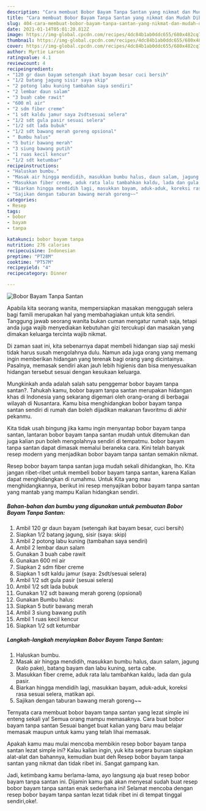 ```yaml
---
description: "Cara membuat Bobor Bayam Tanpa Santan yang nikmat dan Mudah Dibuat"
title: "Cara membuat Bobor Bayam Tanpa Santan yang nikmat dan Mudah Dibuat"
slug: 404-cara-membuat-bobor-bayam-tanpa-santan-yang-nikmat-dan-mudah-dibuat
date: 2021-01-14T05:01:20.812Z
image: https://img-global.cpcdn.com/recipes/4dc84b1ab0ddc655/680x482cq70/bobor-bayam-tanpa-santan-foto-resep-utama.jpg
thumbnail: https://img-global.cpcdn.com/recipes/4dc84b1ab0ddc655/680x482cq70/bobor-bayam-tanpa-santan-foto-resep-utama.jpg
cover: https://img-global.cpcdn.com/recipes/4dc84b1ab0ddc655/680x482cq70/bobor-bayam-tanpa-santan-foto-resep-utama.jpg
author: Myrtie Larson
ratingvalue: 4.1
reviewcount: 4
recipeingredient:
- "120 gr daun bayam setengah ikat bayam besar cuci bersih"
- "1/2 batang jagung sisir saya skip"
- "2 potong labu kuning tambahan saya sendiri"
- "2 lembar daun salam"
- "3 buah cabe rawit"
- "600 ml air"
- "2 sdm fiber creme"
- "1 sdt kaldu jamur saya 2sdtsesuai selera"
- "1/2 sdt gula pasir sesuai selera"
- "1/2 sdt lada bubuk"
- "1/2 sdt bawang merah goreng opsional"
- " Bumbu halus"
- "5 butir bawang merah"
- "3 siung bawang putih"
- "1 ruas kecil kencur"
- "1/2 sdt ketumbar"
recipeinstructions:
- "Haluskan bumbu."
- "Masak air hingga mendidih, masukkan bumbu halus, daun salam, jagung (kalo pake), batang bayam dan labu kuning, serta cabe."
- "Masukkan fiber creme, aduk rata lalu tambahkan kaldu, lada dan gula pasir."
- "Biarkan hingga mendidih lagi, masukkan bayam, aduk-aduk, koreksi rasa sesuai selera, matikan api."
- "Sajikan dengan taburan bawang merah goreng~~"
categories:
- Resep
tags:
- bobor
- bayam
- tanpa

katakunci: bobor bayam tanpa 
nutrition: 276 calories
recipecuisine: Indonesian
preptime: "PT28M"
cooktime: "PT57M"
recipeyield: "4"
recipecategory: Dinner

---
```



![Bobor Bayam Tanpa Santan](https://img-global.cpcdn.com/recipes/4dc84b1ab0ddc655/680x482cq70/bobor-bayam-tanpa-santan-foto-resep-utama.jpg)

Apabila kita seorang wanita, mempersiapkan masakan menggugah selera bagi famili merupakan hal yang membahagiakan untuk kita sendiri. Tanggung jawab seorang  wanita bukan cuman mengatur rumah saja, tetapi anda juga wajib menyediakan kebutuhan gizi tercukupi dan masakan yang dimakan keluarga tercinta wajib nikmat.

Di zaman  saat ini, kita sebenarnya dapat membeli hidangan siap saji meski tidak harus susah mengolahnya dulu. Namun ada juga orang yang memang ingin memberikan hidangan yang terenak bagi orang yang dicintainya. Pasalnya, memasak sendiri akan jauh lebih higienis dan bisa menyesuaikan hidangan tersebut sesuai dengan kesukaan keluarga. 



Mungkinkah anda adalah salah satu penggemar bobor bayam tanpa santan?. Tahukah kamu, bobor bayam tanpa santan merupakan hidangan khas di Indonesia yang sekarang digemari oleh orang-orang di berbagai wilayah di Nusantara. Kamu bisa menghidangkan bobor bayam tanpa santan sendiri di rumah dan boleh dijadikan makanan favoritmu di akhir pekanmu.

Kita tidak usah bingung jika kamu ingin menyantap bobor bayam tanpa santan, lantaran bobor bayam tanpa santan mudah untuk ditemukan dan juga kalian pun boleh mengolahnya sendiri di tempatmu. bobor bayam tanpa santan dapat dimasak memalui beraneka cara. Kini telah banyak resep modern yang menjadikan bobor bayam tanpa santan semakin nikmat.

Resep bobor bayam tanpa santan juga mudah sekali dihidangkan, lho. Kita jangan ribet-ribet untuk membeli bobor bayam tanpa santan, karena Kalian dapat menghidangkan di rumahmu. Untuk Kita yang mau menghidangkannya, berikut ini resep menyajikan bobor bayam tanpa santan yang mantab yang mampu Kalian hidangkan sendiri.

<!--inarticleads1-->

##### Bahan-bahan dan bumbu yang digunakan untuk pembuatan Bobor Bayam Tanpa Santan:

1. Ambil 120 gr daun bayam (setengah ikat bayam besar, cuci bersih)
1. Siapkan 1/2 batang jagung, sisir (saya: skip)
1. Ambil 2 potong labu kuning (tambahan saya sendiri)
1. Ambil 2 lembar daun salam
1. Gunakan 3 buah cabe rawit
1. Gunakan 600 ml air
1. Siapkan 2 sdm fiber creme
1. Siapkan 1 sdt kaldu jamur (saya: 2sdt/sesuai selera)
1. Ambil 1/2 sdt gula pasir (sesuai selera)
1. Ambil 1/2 sdt lada bubuk
1. Gunakan 1/2 sdt bawang merah goreng (opsional)
1. Gunakan  Bumbu halus:
1. Siapkan 5 butir bawang merah
1. Ambil 3 siung bawang putih
1. Ambil 1 ruas kecil kencur
1. Siapkan 1/2 sdt ketumbar




<!--inarticleads2-->

##### Langkah-langkah menyiapkan Bobor Bayam Tanpa Santan:

1. Haluskan bumbu.
1. Masak air hingga mendidih, masukkan bumbu halus, daun salam, jagung (kalo pake), batang bayam dan labu kuning, serta cabe.
1. Masukkan fiber creme, aduk rata lalu tambahkan kaldu, lada dan gula pasir.
1. Biarkan hingga mendidih lagi, masukkan bayam, aduk-aduk, koreksi rasa sesuai selera, matikan api.
1. Sajikan dengan taburan bawang merah goreng~~




Ternyata cara membuat bobor bayam tanpa santan yang lezat simple ini enteng sekali ya! Semua orang mampu memasaknya. Cara buat bobor bayam tanpa santan Sesuai banget buat kalian yang baru mau belajar memasak maupun untuk kamu yang telah lihai memasak.

Apakah kamu mau mulai mencoba membikin resep bobor bayam tanpa santan lezat simple ini? Kalau kalian ingin, yuk kita segera buruan siapkan alat-alat dan bahannya, kemudian buat deh Resep bobor bayam tanpa santan yang nikmat dan tidak ribet ini. Sangat gampang kan. 

Jadi, ketimbang kamu berlama-lama, ayo langsung aja buat resep bobor bayam tanpa santan ini. Dijamin kamu gak akan menyesal sudah buat resep bobor bayam tanpa santan enak sederhana ini! Selamat mencoba dengan resep bobor bayam tanpa santan lezat tidak ribet ini di tempat tinggal sendiri,oke!.

